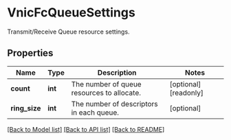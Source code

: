 # VnicFcQueueSettings

Transmit/Receive Queue resource settings. 
## Properties
Name | Type | Description | Notes
------------ | ------------- | ------------- | -------------
**count** | **int** | The number of queue resources to allocate.   | [optional] [readonly] 
**ring_size** | **int** | The number of descriptors in each queue.    | [optional] 

[[Back to Model list]](../README.md#documentation-for-models) [[Back to API list]](../README.md#documentation-for-api-endpoints) [[Back to README]](../README.md)



